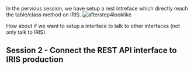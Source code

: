

In the pervious session, we have setup a rest intreface which directly reach the table/class method on IRIS.
![afterstep4looklike](https://user-images.githubusercontent.com/107917928/179402368-a5ca06df-cdea-4e7e-a851-d7e8192b74c5.png)<br>

How about if we want to setup a interface to talk to other interfaces (not only talk to IRIS).
## Session 2 - Connect the REST API interface to IRIS production
